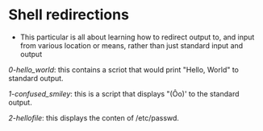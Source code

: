 # Shell redirections

* This particular is all about learning how to redirect output to, and input from various location or means, rather than just standard input and output

*0-hello_world*: this contains a scriot that would print "Hello, World" to standard output.

*1-confused_smiley*: this is a script that displays "(Ôo)' to the standard output.

*2-hellofile*: this displays the conten of /etc/passwd.
